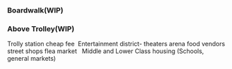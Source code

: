 ### Boardwalk(WIP)

### Above Trolley(WIP)
Trolly station cheap fee 
Entertainment district- theaters arena food vendors street shops flea market  
Middle and Lower Class housing (Schools, general markets) 

